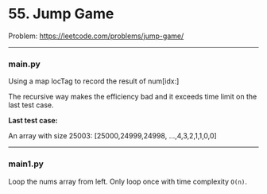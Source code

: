 # 55. Jump Game

Problem: https://leetcode.com/problems/jump-game/

---

### main.py

Using a map locTag to record the result of num[idx:]

The recursive way makes the efficiency bad and it exceeds time limit on the last test case.

**Last test case:** 

An array with size 25003: [25000,24999,24998, ...,4,3,2,1,1,0,0]


---

### main1.py

Loop the nums array from left. Only loop once with time complexity `O(n)`.

